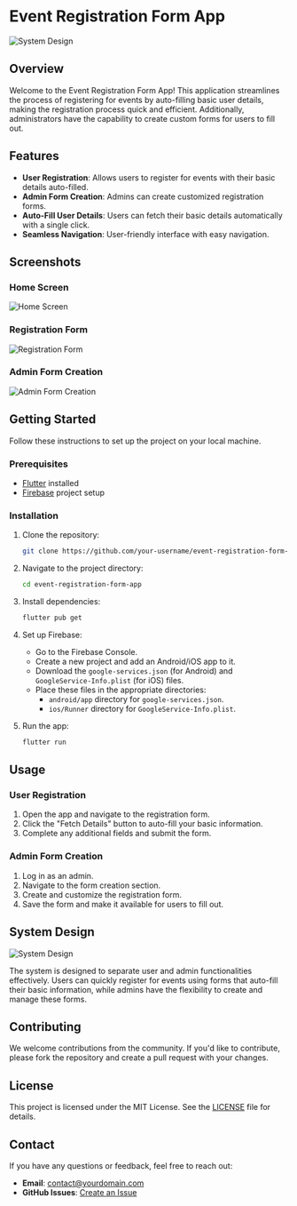 # Event Registration Form App

![System Design](path/to/system-design-image.png)

## Overview

Welcome to the Event Registration Form App! This application streamlines the process of registering for events by auto-filling basic user details, making the registration process quick and efficient. Additionally, administrators have the capability to create custom forms for users to fill out.

## Features

- **User Registration**: Allows users to register for events with their basic details auto-filled.
- **Admin Form Creation**: Admins can create customized registration forms.
- **Auto-Fill User Details**: Users can fetch their basic details automatically with a single click.
- **Seamless Navigation**: User-friendly interface with easy navigation.

## Screenshots

### Home Screen
![Home Screen](path/to/home-screen.png)

### Registration Form
![Registration Form](path/to/registration-form.png)

### Admin Form Creation
![Admin Form Creation](path/to/admin-form-creation.png)

## Getting Started

Follow these instructions to set up the project on your local machine.

### Prerequisites

- [Flutter](https://flutter.dev/docs/get-started/install) installed
- [Firebase](https://firebase.google.com/) project setup

### Installation

1. Clone the repository:
    ```bash
    git clone https://github.com/your-username/event-registration-form-app.git
    ```

2. Navigate to the project directory:
    ```bash
    cd event-registration-form-app
    ```

3. Install dependencies:
    ```bash
    flutter pub get
    ```

4. Set up Firebase:
   - Go to the Firebase Console.
   - Create a new project and add an Android/iOS app to it.
   - Download the `google-services.json` (for Android) and `GoogleService-Info.plist` (for iOS) files.
   - Place these files in the appropriate directories:
     - `android/app` directory for `google-services.json`.
     - `ios/Runner` directory for `GoogleService-Info.plist`.

5. Run the app:
    ```bash
    flutter run
    ```

## Usage

### User Registration

1. Open the app and navigate to the registration form.
2. Click the "Fetch Details" button to auto-fill your basic information.
3. Complete any additional fields and submit the form.

### Admin Form Creation

1. Log in as an admin.
2. Navigate to the form creation section.
3. Create and customize the registration form.
4. Save the form and make it available for users to fill out.

## System Design

![System Design](path/to/system-design-image.png)

The system is designed to separate user and admin functionalities effectively. Users can quickly register for events using forms that auto-fill their basic information, while admins have the flexibility to create and manage these forms.

## Contributing

We welcome contributions from the community. If you'd like to contribute, please fork the repository and create a pull request with your changes.

## License

This project is licensed under the MIT License. See the [LICENSE](LICENSE) file for details.

## Contact

If you have any questions or feedback, feel free to reach out:

- **Email**: contact@yourdomain.com
- **GitHub Issues**: [Create an Issue](https://github.com/your-username/event-registration-form-app/issues)
